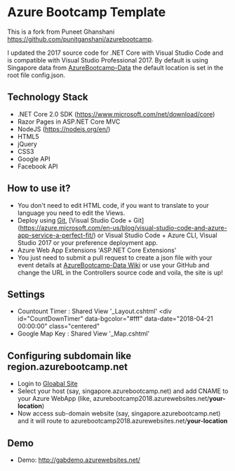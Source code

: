 # Azure Bootcamp Template

This is a fork from Puneet Ghanshani https://github.com/punitganshani/azurebootcamp.

I updated the 2017 source code for .NET Core with Visual Studio Code and is compatible with Visual Studio Professional 2017.
By default is using Singapore data from [AzureBootcamp-Data](https://github.com/azurebootcamp/azurebootcamp-data) the default location is set in the root file config.json.

## Technology Stack

- .NET Core 2.0 SDK (https://www.microsoft.com/net/download/core)
- Razor Pages in ASP.NET Core MVC
- NodeJS (https://nodejs.org/en/)
- HTML5
- jQuery
- CSS3
- Google API 
- Facebook API

## How to use it?

- You don't need to edit HTML code, if you want to translate to your language you need to edit the Views.
- Deploy using [Git](https://git-scm.com/download/), [Visual Studio Code + Git] (https://azure.microsoft.com/en-us/blog/visual-studio-code-and-azure-app-service-a-perfect-fit/) or Visual Studio Code + Azure CLI, Visual Studio 2017 or your preference deployment app.
- Azure Web App Extensions 'ASP.NET Core Extensions'
- You just need to submit a pull request to create a json file with your event details at [AzureBootcamp-Data Wiki](https://github.com/punitganshani/azurebootcamp-data/wiki) or use your GitHub and change the URL in the Controllers source code and voila, the site is up!



## Settings

- Countount Timer : Shared View '_Layout.cshtml' <div id="CountDownTimer" data-bgcolor="#fff" data-date="2018-04-21 00:00:00" class="centered"
- Google Map Key   : Shared View '_Map.cshtml' 

## Configuring subdomain like region.azurebootcamp.net

- Login to [Gloabal Site](http://global.azurebootcamp.net)
- Select your host (say, singapore.azurebootcamp.net) and add CNAME to your Azure WebApp (like, azurebootcamp2018.azurewebsites.net/**your-location**)
- Now access sub-domain website (say, singapore.azurebootcamp.net) and it will route to azurebootcamp2018.azurewebsites.net/**your-location**


## Demo

- Demo: http://gabdemo.azurewebsites.net/

